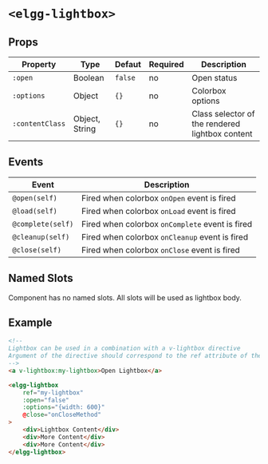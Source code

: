 # `<elgg-lightbox>`

## Props

|Property       |Type           |Defaut        |Required      |Description                          |
|---------------|---------------|--------------|--------------|-------------------------------------|
|`:open`        |Boolean        |`false`       |no            |Open status                          |
|`:options`     |Object         |`{}`          |no            |Colorbox options                     |
|`:contentClass`|Object, String |`{}`          |no            |Class selector of the rendered lightbox content|

## Events

|Event                         |Description                                                          |
|------------------------------|---------------------------------------------------------------------|
|`@open(self)`                 |Fired when colorbox `onOpen` event is fired                          |
|`@load(self)`                 |Fired when colorbox `onLoad` event is fired                          |
|`@complete(self)`             |Fired when colorbox `onComplete` event is fired                      |
|`@cleanup(self)`              |Fired when colorbox `onCleanup` event is fired                       |
|`@close(self)`                |Fired when colorbox `onClose` event is fired                         |

## Named Slots

Component has no named slots. All slots will be used as lightbox body.

## Example

```html
<!-- 
Lightbox can be used in a combination with a v-lightbox directive 
Argument of the directive should correspond to the ref attribute of the lightbox component
-->
<a v-lightbox:my-lightbox>Open Lightbox</a>

<elgg-lightbox 
    ref="my-lightbox" 
    :open="false" 
    :options="{width: 600}"
    @close="onCloseMethod"
>
    <div>Lightbox Content</div>
    <div>More Content</div>
    <div>More Content</div>
</elgg-lightbox>
```